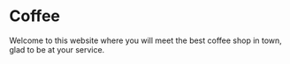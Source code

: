 # Coffee
Welcome to this website where you will meet the best coffee shop in town, glad to be at your service.

